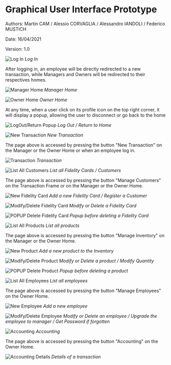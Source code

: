 # Graphical User Interface Prototype  

Authors: Martin CAM / Alessio CORVAGLIA / Alessandro IANDOLI / Federico MUSTICH

Date: 16/04/2021

Version: 1.0

![Log In](GUI_Frames/Login.png)
*Log In*

After logging in, an employee will be directly redirected to a new transaction, while Managers and Owners will be redirected to their respectives homes.

![Manager Home](GUI_Frames/Home_Manager.png)
*Manager Home*

![Owner Home](GUI_Frames/Home_Owner.png)
*Owner Home*

At any time, when a user click on its profile icon on the top right corner, it will display a popup, allowing the user to disconnect or go back to the home

![LogOut/Return Popup](GUI_Frames/Home_Manager_POPUP.png)
*Log Out / Return to Home*

![New Transaction](GUI_Frames/Transaction.png)
*New Transaction*

The page above is accessed by pressing the button "New Transaction" on the Manager or the Owner Home or when an employee log in.

![Transaction](GUI_Frames/Transaction_Filled.png)
*Transaction*

![List All Customers](GUI_Frames/FidelityCard_Manage.png)
*List all Fidelity Cards / Customers*

The page above is accessed by pressing the button "Manage Customers" on the Transaction Frame or on the Manager or the Owner Home.

![New Fidelity Card](GUI_Frames/FidelityCard_New.png)
*Add a new Fidelity Card / Register a Customer*

![Modify/Delete Fidelity Card](GUI_Frames/FidelityCard_Modify.png)
*Modify or Delete a Fidelity Card*

![POPUP Delete Fidelity Card](GUI_Frames/FidelityCard_Delete_POPUP.png)
*Popup before deleting a Fidelity Card*

![List All Products](GUI_Frames/Inventory_Manage.png)
*List all products*

The page above is accessed by pressing the button "Manage Inventory" on the Manager or the Owner Home.

![New Product](GUI_Frames/Inventory_New.png)
*Add a new product to the Inventory*

![Modify/Delete Product](GUI_Frames/Inventory_Modify.png)
*Modify or Delete a product / Modify Quantity*

![POPUP Delete Product](GUI_Frames/Inventory_Delete_POPUP.png)
*Popup before deleting a product*

![List All Employees](GUI_Frames/Employee_Manage.png)
*List all employees*

The page above is accessed by pressing the button "Manage Employees" on the Owner Home.

![New Employee](GUI_Frames/Employee_New.png)
*Add a new employee*

![Modify/Delete Employee](GUI_Frames/Employee_Modify.png)
*Modify or Delete an employee / Upgrade the employee to manager / Get Password if forgotten*

![Accounting](GUI_Frames/Accounting.png)
*Accounting*

The page above is accessed by pressing the button "Accounting" on the Owner Home.

![Accounting Details](GUI_Frames/Accounting_POPUP.png)
*Details of a transaction*
